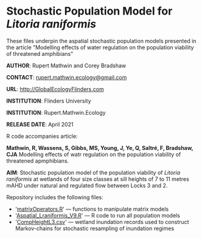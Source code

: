 # Stochastic Population Model for <i>Litoria raniformis</i>
These files underpin the aspatial stochastic population models presented in the article "Modelling effects of water regulation on the population viability of threatened amphibians"

<strong>AUTHOR</strong>: Rupert Mathwin and Corey Bradshaw

<strong>CONTACT</strong>: rupert.mathwin.ecology@gmail.com

<strong>URL</strong>: http://GlobalEcologyFlinders.com

<strong>INSTITUTION</strong>: Flinders University

<strong>INSTITUTION</strong>: Rupert.Mathwin.Ecology

<strong>RELEASE DATE</strong>: April 2021

R code accompanies article: 

<strong>Mathwin, R, Wassens, S, Gibbs, MS, Young, J, Ye, Q, Saltré, F, Bradshaw, CJA</strong> Modelling effects of watr regulation on the population viability of threatened apmphibians. 

<strong>AIM</strong>: Stochastic population model of the population viability of <i>Litoria raniformis</i> at wetlands of four size classes at sill heights of 7 to 11 metres mAHD under natural and regulated flow between Locks 3 and 2. 

Repository includes the following files:
- '<a href="https://github.com/cjabradshaw/MegafaunaSusceptibility/blob/master/matrixOperators.r">matrixOperators.R</a>' — functions to manipulate matrix models
- '<a href="https://github.com/RupertLovesEcology/RiverRegulation_Frog_PopModel/blob/main/Aspatial_Lraniformis_V9%2015_10_2020.R">Aspatial_Lraniformis_V9.R</a>' — R code to run all population models
- '<a href="https://github.com/RupertLovesEcology/RiverRegulation_Frog_PopModel/blob/main/CompHeightL3.csv">CompHeightL3.csv</a>' — wetland inundation records used to construct Markov-chains for stochastic resampling of inundation regimes

